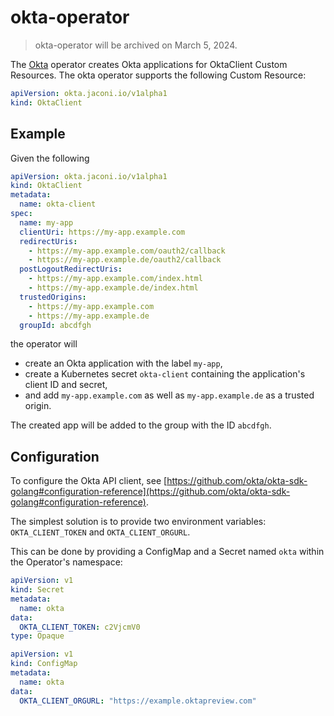 # okta-operator

> okta-operator will be archived on March 5, 2024.

The [Okta](https://www.okta.com) operator creates Okta applications for OktaClient Custom Resources. The okta operator supports
the following Custom Resource:

```yaml
apiVersion: okta.jaconi.io/v1alpha1
kind: OktaClient
```

## Example

Given the following

```yaml
apiVersion: okta.jaconi.io/v1alpha1
kind: OktaClient
metadata:
  name: okta-client
spec:
  name: my-app
  clientUri: https://my-app.example.com
  redirectUris:
    - https://my-app.example.com/oauth2/callback
    - https://my-app.example.de/oauth2/callback
  postLogoutRedirectUris:
    - https://my-app.example.com/index.html
    - https://my-app.example.de/index.html
  trustedOrigins:
    - https://my-app.example.com
    - https://my-app.example.de
  groupId: abcdfgh
```

the operator will
* create an Okta application with the label `my-app`,
* create a Kubernetes secret `okta-client` containing the application's client ID and secret,
* and add `my-app.example.com` as well as `my-app.example.de` as a trusted origin.

The created app will be added to the group with the ID `abcdfgh`.

## Configuration

To configure the Okta API client, see [https://github.com/okta/okta-sdk-golang#configuration-reference](https://github.com/okta/okta-sdk-golang#configuration-reference).

The simplest solution is to provide two environment variables: `OKTA_CLIENT_TOKEN` and `OKTA_CLIENT_ORGURL`.

This can be done by providing a ConfigMap and a Secret named `okta` within the Operator's namespace:

```yaml
apiVersion: v1
kind: Secret
metadata:
  name: okta
data:
  OKTA_CLIENT_TOKEN: c2VjcmV0
type: Opaque
```

```yaml
apiVersion: v1
kind: ConfigMap
metadata:
  name: okta
data:
  OKTA_CLIENT_ORGURL: "https://example.oktapreview.com"
```